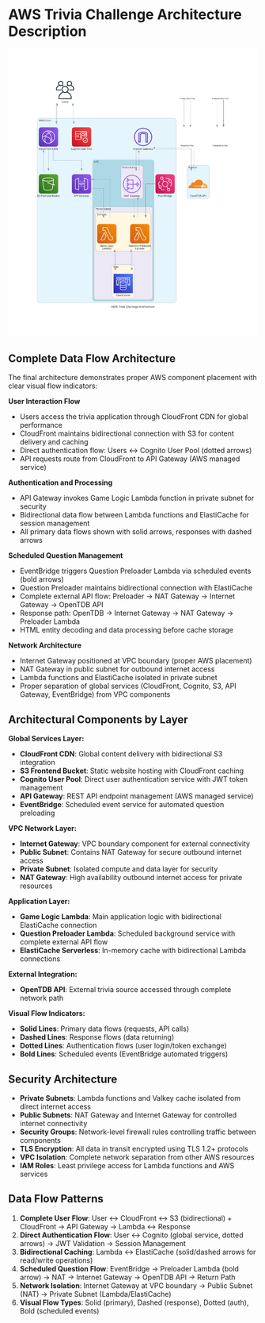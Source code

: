 # AWS Trivia Challenge Architecture Description

![AWS Trivia Challenge Architecture](aws_trivia_challenge_architecture.png)

## Complete Data Flow Architecture

The final architecture demonstrates proper AWS component placement with clear visual flow indicators:

**User Interaction Flow**
- Users access the trivia application through CloudFront CDN for global performance
- CloudFront maintains bidirectional connection with S3 for content delivery and caching
- Direct authentication flow: Users ↔ Cognito User Pool (dotted arrows)
- API requests route from CloudFront to API Gateway (AWS managed service)

**Authentication and Processing**
- API Gateway invokes Game Logic Lambda function in private subnet for security
- Bidirectional data flow between Lambda functions and ElastiCache for session management
- All primary data flows shown with solid arrows, responses with dashed arrows

**Scheduled Question Management**
- EventBridge triggers Question Preloader Lambda via scheduled events (bold arrows)
- Question Preloader maintains bidirectional connection with ElastiCache
- Complete external API flow: Preloader → NAT Gateway → Internet Gateway → OpenTDB API
- Response path: OpenTDB → Internet Gateway → NAT Gateway → Preloader Lambda
- HTML entity decoding and data processing before cache storage

**Network Architecture**
- Internet Gateway positioned at VPC boundary (proper AWS placement)
- NAT Gateway in public subnet for outbound internet access
- Lambda functions and ElastiCache isolated in private subnet
- Proper separation of global services (CloudFront, Cognito, S3, API Gateway, EventBridge) from VPC components

## Architectural Components by Layer

**Global Services Layer:**
- **CloudFront CDN**: Global content delivery with bidirectional S3 integration
- **S3 Frontend Bucket**: Static website hosting with CloudFront caching
- **Cognito User Pool**: Direct user authentication service with JWT token management
- **API Gateway**: REST API endpoint management (AWS managed service)
- **EventBridge**: Scheduled event service for automated question preloading

**VPC Network Layer:**
- **Internet Gateway**: VPC boundary component for external connectivity
- **Public Subnet**: Contains NAT Gateway for secure outbound internet access
- **Private Subnet**: Isolated compute and data layer for security
- **NAT Gateway**: High availability outbound internet access for private resources

**Application Layer:**
- **Game Logic Lambda**: Main application logic with bidirectional ElastiCache connection
- **Question Preloader Lambda**: Scheduled background service with complete external API flow
- **ElastiCache Serverless**: In-memory cache with bidirectional Lambda connections

**External Integration:**
- **OpenTDB API**: External trivia source accessed through complete network path

**Visual Flow Indicators:**
- **Solid Lines**: Primary data flows (requests, API calls)
- **Dashed Lines**: Response flows (data returning)
- **Dotted Lines**: Authentication flows (user login/token exchange)
- **Bold Lines**: Scheduled events (EventBridge automated triggers)

## Security Architecture

- **Private Subnets**: Lambda functions and Valkey cache isolated from direct internet access
- **Public Subnets**: NAT Gateway and Internet Gateway for controlled internet connectivity
- **Security Groups**: Network-level firewall rules controlling traffic between components
- **TLS Encryption**: All data in transit encrypted using TLS 1.2+ protocols
- **VPC Isolation**: Complete network separation from other AWS resources
- **IAM Roles**: Least privilege access for Lambda functions and AWS services

## Data Flow Patterns

1. **Complete User Flow**: User ↔ CloudFront ↔ S3 (bidirectional) + CloudFront → API Gateway → Lambda ↔ Response
2. **Direct Authentication Flow**: User ↔ Cognito (global service, dotted arrows) → JWT Validation → Session Management
3. **Bidirectional Caching**: Lambda ↔ ElastiCache (solid/dashed arrows for read/write operations)
4. **Scheduled Question Flow**: EventBridge → Preloader Lambda (bold arrow) → NAT → Internet Gateway → OpenTDB API → Return Path
5. **Network Isolation**: Internet Gateway at VPC boundary → Public Subnet (NAT) → Private Subnet (Lambda/ElastiCache)
6. **Visual Flow Types**: Solid (primary), Dashed (response), Dotted (auth), Bold (scheduled events)